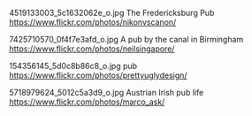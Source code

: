 4519133003_5c1632062e_o.jpg
The Fredericksburg Pub
https://www.flickr.com/photos/nikonvscanon/

7425710570_0f4f7e3afd_o.jpg
A pub by the canal in Birmingham
https://www.flickr.com/photos/neilsingapore/

154356145_5d0c8b86c8_o.jpg
pub
https://www.flickr.com/photos/prettyuglydesign/


5718979624_5012c5a3d9_o.jpg
Austrian Irish pub life
https://www.flickr.com/photos/marco_ask/
